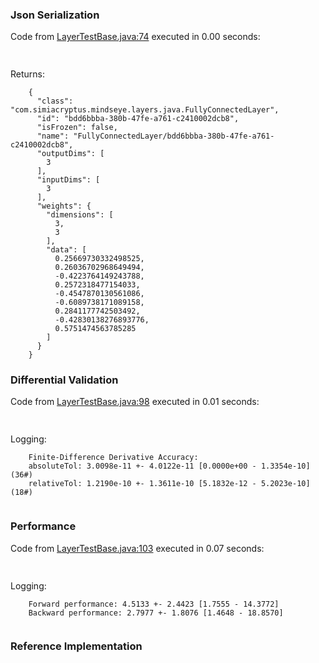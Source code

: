 ### Json Serialization
Code from [LayerTestBase.java:74](../../../../../../../../MindsEye/src/test/java/com/simiacryptus/mindseye/layers/LayerTestBase.java#L74) executed in 0.00 seconds: 
```java
  
```

Returns: 

```
    {
      "class": "com.simiacryptus.mindseye.layers.java.FullyConnectedLayer",
      "id": "bdd6bbba-380b-47fe-a761-c2410002dcb8",
      "isFrozen": false,
      "name": "FullyConnectedLayer/bdd6bbba-380b-47fe-a761-c2410002dcb8",
      "outputDims": [
        3
      ],
      "inputDims": [
        3
      ],
      "weights": {
        "dimensions": [
          3,
          3
        ],
        "data": [
          0.25669730332498525,
          0.26036702968649494,
          -0.4223764149243788,
          0.2572318477154033,
          -0.4547870130561086,
          -0.6089738171089158,
          0.2841177742503492,
          -0.42830138276893776,
          0.5751474563785285
        ]
      }
    }
```



### Differential Validation
Code from [LayerTestBase.java:98](../../../../../../../../MindsEye/src/test/java/com/simiacryptus/mindseye/layers/LayerTestBase.java#L98) executed in 0.01 seconds: 
```java
  
```
Logging: 
```
    Finite-Difference Derivative Accuracy:
    absoluteTol: 3.0098e-11 +- 4.0122e-11 [0.0000e+00 - 1.3354e-10] (36#)
    relativeTol: 1.2190e-10 +- 1.3611e-10 [5.1832e-12 - 5.2023e-10] (18#)
    
```

### Performance
Code from [LayerTestBase.java:103](../../../../../../../../MindsEye/src/test/java/com/simiacryptus/mindseye/layers/LayerTestBase.java#L103) executed in 0.07 seconds: 
```java
  
```
Logging: 
```
    Forward performance: 4.5133 +- 2.4423 [1.7555 - 14.3772]
    Backward performance: 2.7977 +- 1.8076 [1.4648 - 18.8570]
    
```

### Reference Implementation
